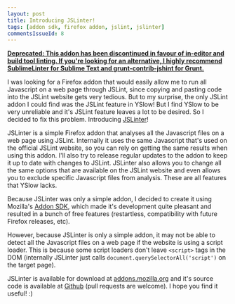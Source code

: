 ```yaml
---
layout: post
title: Introducing JSLinter!
tags: [addon sdk, firefox addon, jslint, jslinter]
commentsIssueId: 8
---
```


**<ins datetime="2013-08-14T00:00:00+12:00">Deprecated: This addon has been discontinued in favour of in-editor and build tool linting. If you're looking for an alternative, I highly recommend [SublimeLinter][] for Sublime Text and [grunt-contrib-jshint][] for Grunt.</ins>**

I was looking for a Firefox addon that would easily allow me to run all Javascript on a web page through JSLint, since copying and pasting code into the JSLint website gets very tedious. But to my surprise, the only JSLint addon I could find was the JSLint feature in YSlow! But I find YSlow to be very unreliable and it's JSLint feature leaves a lot to be desired. So I decided to fix this problem. Introducing [JSLinter][]!

JSLinter is a simple Firefox addon that analyses all the Javascript files on a web page using JSLint. Internally it uses the same Javascript that's used on the official JSLint website, so you can rely on getting the same results when using this addon. I'll also try to release regular updates to the addon to keep it up to date with changes to JSLint. JSLinter also allows you to change all the same options that are available on the JSLint website and even allows you to exclude specific Javascript files from analysis. These are all features that YSlow lacks.

Because JSLinter was only a simple addon, I decided to create it using Mozilla's [Addon SDK][], which made it's development quite pleasant and resulted in a bunch of free features (restartless, compatibility with future Firefox releases, etc).

However, because JSLinter is only a simple addon, it may not be able to detect all the Javascript files on a web page if the website is using a script loader. This is because some script loaders don't leave `<script>` tags in the DOM (internally JSLinter just calls `document.querySelectorAll('script')` on the target page).

JSLinter is available for download at [addons.mozilla.org][JSLinter] and it's source code is available at [Github][] (pull requests are welcome). I hope you find it useful! :)


[SublimeLinter]: https://github.com/SublimeLinter/SublimeLinter
[grunt-contrib-jshint]: https://github.com/gruntjs/grunt-contrib-jshint
[JSLinter]: https://addons.mozilla.org/addon/jslinter?src=external-rolandwarmerdam.co.nz
[Addon SDK]: https://addons.mozilla.org/developers/builder
[Github]: https://github.com/Rowno/jslinter
